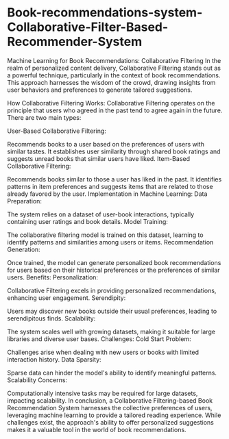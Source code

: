 # Book-recommendations-system-Collaborative-Filter-Based-Recommender-System
Machine Learning for Book Recommendations: Collaborative Filtering
In the realm of personalized content delivery, Collaborative Filtering stands out as a powerful technique, particularly in the context of book recommendations. This approach harnesses the wisdom of the crowd, drawing insights from user behaviors and preferences to generate tailored suggestions.

How Collaborative Filtering Works:
Collaborative Filtering operates on the principle that users who agreed in the past tend to agree again in the future. There are two main types:

User-Based Collaborative Filtering:

Recommends books to a user based on the preferences of users with similar tastes.
It establishes user similarity through shared book ratings and suggests unread books that similar users have liked.
Item-Based Collaborative Filtering:

Recommends books similar to those a user has liked in the past.
It identifies patterns in item preferences and suggests items that are related to those already favored by the user.
Implementation in Machine Learning:
Data Preparation:

The system relies on a dataset of user-book interactions, typically containing user ratings and book details.
Model Training:

The collaborative filtering model is trained on this dataset, learning to identify patterns and similarities among users or items.
Recommendation Generation:

Once trained, the model can generate personalized book recommendations for users based on their historical preferences or the preferences of similar users.
Benefits:
Personalization:

Collaborative Filtering excels in providing personalized recommendations, enhancing user engagement.
Serendipity:

Users may discover new books outside their usual preferences, leading to serendipitous finds.
Scalability:

The system scales well with growing datasets, making it suitable for large libraries and diverse user bases.
Challenges:
Cold Start Problem:

Challenges arise when dealing with new users or books with limited interaction history.
Data Sparsity:

Sparse data can hinder the model's ability to identify meaningful patterns.
Scalability Concerns:

Computationally intensive tasks may be required for large datasets, impacting scalability.
In conclusion, a Collaborative Filtering-based Book Recommendation System harnesses the collective preferences of users, leveraging machine learning to provide a tailored reading experience. While challenges exist, the approach's ability to offer personalized suggestions makes it a valuable tool in the world of book recommendations.
